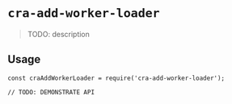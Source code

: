 # `cra-add-worker-loader`

> TODO: description

## Usage

```
const craAddWorkerLoader = require('cra-add-worker-loader');

// TODO: DEMONSTRATE API
```
